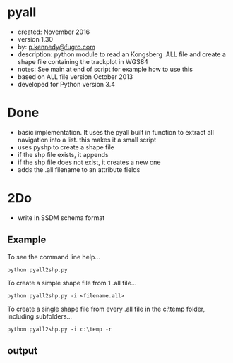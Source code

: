 pyall
=====
* created:          November 2016
* version           1.30
* by:               p.kennedy@fugro.com
* description:      python module to read an Kongsberg .ALL file and create a shape file containing the trackplot in WGS84
* notes:            See main at end of script for example how to use this
* based on ALL file version October 2013 
* developed for Python version 3.4 

Done
====
* basic implementation.  It uses the pyall built in function to extract all navigation into a list.  this makes it a small script
* uses pyshp to create a shape file
* if the shp file exists, it appends
* if the shp file does not exist, it creates a new one
* adds the .all filename to an attribute fields


2Do
===
* write in SSDM schema format

Example
-------

To see the command line help...
```
python pyall2shp.py
```
To create a simple shape file from 1 .all file...
```
python pyall2shp.py -i <filename.all>
```
To create a single shape file from every .all file in the c:\temp folder, including subfolders...
```  
python pyall2shp.py -i c:\temp -r  
```

output
------
```

```